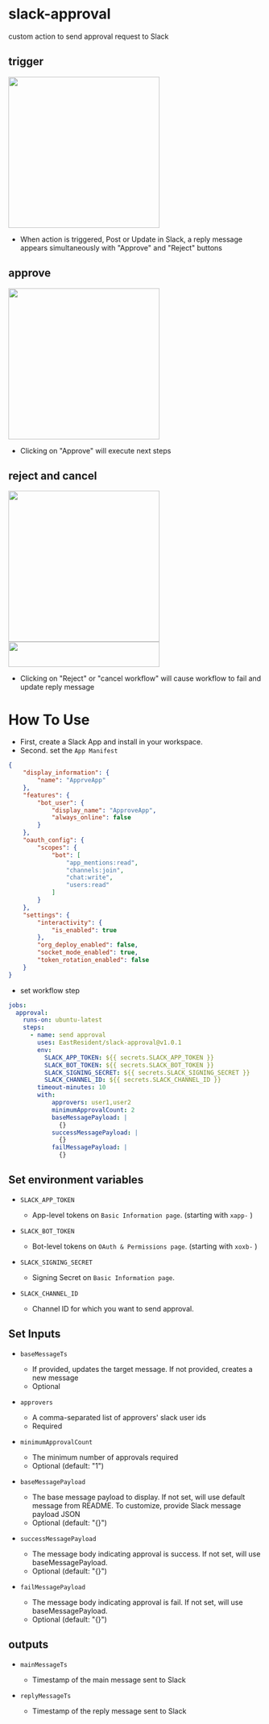 # slack-approval

custom action to send approval request to Slack


## trigger
<image src="img/approve_at_reply.png" width="300" height="300" />

- When action is triggered, Post or Update in Slack, a reply message appears simultaneously with "Approve" and "Reject" buttons
## approve
<image src="img/approved.png" width="300" height="300" />

- Clicking on "Approve" will execute next steps

## reject and cancel
<image src="img/rejected.png" width="300" height="300" />
<image src="img/canceled.png" width="300" height="50" />

- Clicking on "Reject" or "cancel workflow" will cause workflow to fail and update reply message





# How To Use

- First, create a Slack App and install in your workspace.
- Second. set the `App Manifest`
```json
{
    "display_information": {
        "name": "ApprveApp"
    },
    "features": {
        "bot_user": {
            "display_name": "ApproveApp",
            "always_online": false
        }
    },
    "oauth_config": {
        "scopes": {
            "bot": [
                "app_mentions:read",
                "channels:join",
                "chat:write",
                "users:read"
            ]
        }
    },
    "settings": {
        "interactivity": {
            "is_enabled": true
        },
        "org_deploy_enabled": false,
        "socket_mode_enabled": true,
        "token_rotation_enabled": false
    }
}
```

- set workflow step
```yaml
jobs:
  approval:
    runs-on: ubuntu-latest
    steps:
      - name: send approval
        uses: EastResident/slack-approval@v1.0.1
        env:
          SLACK_APP_TOKEN: ${{ secrets.SLACK_APP_TOKEN }}
          SLACK_BOT_TOKEN: ${{ secrets.SLACK_BOT_TOKEN }}
          SLACK_SIGNING_SECRET: ${{ secrets.SLACK_SIGNING_SECRET }}
          SLACK_CHANNEL_ID: ${{ secrets.SLACK_CHANNEL_ID }}
        timeout-minutes: 10
        with:
            approvers: user1,user2
            minimumApprovalCount: 2
            baseMessagePayload: |
              {}
            successMessagePayload: |
              {}
            failMessagePayload: |
              {}
```

## Set environment variables

  - `SLACK_APP_TOKEN`

    - App-level tokens on `Basic Information page`. (starting with `xapp-` )

  - `SLACK_BOT_TOKEN`

    - Bot-level tokens on `OAuth & Permissions page`. (starting with `xoxb-` )

  - `SLACK_SIGNING_SECRET`

    - Signing Secret on `Basic Information page`.

  - `SLACK_CHANNEL_ID`

    - Channel ID for which you want to send approval.

## Set Inputs

  - `baseMessageTs`
    - If provided, updates the target message. If not provided, creates a new message
    - Optional

  - `approvers`
    - A comma-separated list of approvers' slack user ids
    - Required

  - `minimumApprovalCount`
    - The minimum number of approvals required
    - Optional (default: "1")

  - `baseMessagePayload`
    - The base message payload to display. If not set, will use default message from README. To customize, provide Slack message payload JSON
    - Optional (default: "{}")

  - `successMessagePayload`
    - The message body indicating approval is success. If not set, will use baseMessagePayload.
    - Optional (default: "{}")

  - `failMessagePayload`
    - The message body indicating approval is fail. If not set, will use baseMessagePayload.
    - Optional (default: "{}")


## outputs

- `mainMessageTs`
  - Timestamp of the main message sent to Slack

- `replyMessageTs`
  - Timestamp of the reply message sent to Slack
